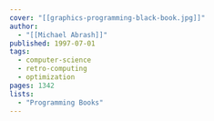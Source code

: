 ```yaml
---
cover: "[[graphics-programming-black-book.jpg]]"
author:
  - "[[Michael Abrash]]"
published: 1997-07-01
tags:
  - computer-science
  - retro-computing
  - optimization
pages: 1342
lists:
  - "Programming Books"
---
```

